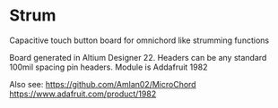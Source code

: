 # Strum
Capacitive touch button board for omnichord like strumming functions

Board generated in Altium Designer 22. Headers can be any standard 100mil spacing pin headers. Module is Addafruit 1982

Also see:
https://github.com/Amlan02/MicroChord
https://www.adafruit.com/product/1982